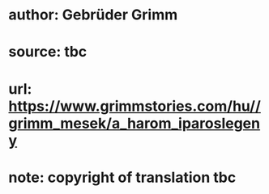 # author: Gebrüder Grimm
# source: tbc
# url: https://www.grimmstories.com/hu//grimm_mesek/a_harom_iparoslegeny
# note: copyright of translation tbc


